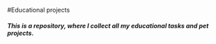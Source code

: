 #Educational projects

##### This is a repository, where I collect all my educational tasks and pet projects.
